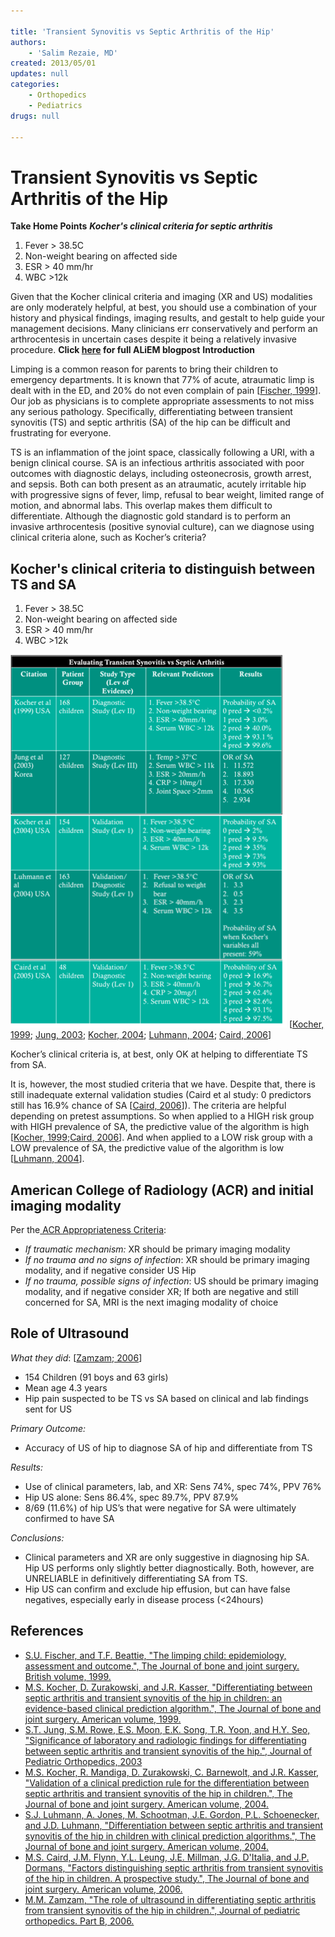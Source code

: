 ```yaml
---

title: 'Transient Synovitis vs Septic Arthritis of the Hip'
authors:
    - 'Salim Rezaie, MD'
created: 2013/05/01
updates: null
categories:
    - Orthopedics
    - Pediatrics
drugs: null

---
```




# Transient Synovitis vs Septic Arthritis of the Hip

**Take Home Points**
***Kocher's clinical criteria for septic arthritis***

1.  Fever &gt; 38.5C
2.  Non-weight bearing on affected side
3.  ESR &gt; 40 mm/hr
4.  WBC &gt;12k

Given that the Kocher clinical criteria and imaging (XR and US) modalities are only moderately helpful, at best, you should use a combination of your history and physical findings, imaging results, and gestalt to help guide your management decisions. Many clinicians err conservatively and perform an arthrocentesis in uncertain cases despite it being a relatively invasive procedure.
**Click [here](http://academiclifeinem.com/transient-synovitis-vs-septic-arthritis-of-the-hip/) for full ALiEM blogpost**
**Introduction**

Limping is a common reason for parents to bring their children to emergency departments. It is known that 77% of acute, atraumatic limp is dealt with in the ED, and 20% do not even complain of pain \[[Fischer, 1999](http://www.ncbi.nlm.nih.gov/pubmed/10615981)\]. Our job as physicians is to complete appropriate assessments to not miss any serious pathology. Specifically, differentiating between transient synovitis (TS) and septic arthritis (SA) of the hip can be difficult and frustrating for everyone.

TS is an inflammation of the joint space, classically following a URI, with a benign clinical course. SA is an infectious arthritis associated with poor outcomes with diagnostic delays, including osteonecrosis, growth arrest, and sepsis. Both can both present as an atraumatic, acutely irritable hip with progressive signs of fever, limp, refusal to bear weight, limited range of motion, and abnormal labs. This overlap makes them difficult to differentiate. Although the diagnostic gold standard is to perform an invasive arthrocentesis (positive synovial culture), can we diagnose using clinical criteria alone, such as Kocher’s criteria?

## Kocher's clinical criteria to distinguish between TS and SA

1.  Fever &gt; 38.5C
2.  Non-weight bearing on affected side
3.  ESR &gt; 40 mm/hr
4.  WBC &gt;12k

![](image-1.png)
\[[Kocher, 1999](http://www.ncbi.nlm.nih.gov/pubmed/10608376); [Jung, 2003](http://www.ncbi.nlm.nih.gov/pubmed/12724602); [Kocher, 2004](http://www.ncbi.nlm.nih.gov/pubmed/15292409); [Luhmann, 2004](http://www.ncbi.nlm.nih.gov/pubmed/15118038); [Caird, 2006](%20http://www.ncbi.nlm.nih.gov/pubmed/16757758)\]

Kocher’s clinical criteria is, at best, only OK at helping to differentiate TS from SA.

It is, however, the most studied criteria that we have. Despite that, there is still inadequate external validation studies (Caird et al study: 0 predictors still has 16.9% chance of SA \[[Caird, 2006](http://www.ncbi.nlm.nih.gov/pubmed/16757758)\]). The criteria are helpful depending on pretest assumptions. So when applied to a HIGH risk group with HIGH prevalence of SA, the predictive value of the algorithm is high \[[Kocher, 1999](http://www.ncbi.nlm.nih.gov/pubmed/10608376);[Caird, 2006](http://www.ncbi.nlm.nih.gov/pubmed/16757758)\]. And when applied to a LOW risk group with a LOW prevalence of SA, the predictive value of the algorithm is low \[[Luhmann, 2004](http://www.ncbi.nlm.nih.gov/pubmed/15118038)\].

## American College of Radiology (ACR) and initial imaging modality

Per the[ ACR Appropriateness Criteria](http://www.guideline.gov/content.aspx?id=37914):
-   *If traumatic mechanism:* XR should be primary imaging modality
-   *If no trauma and no signs of infection*: XR should be primary imaging modality, and if negative consider US Hip
-   *If no trauma, possible signs of infection*: US should be primary imaging modality, and if negative consider XR; If both are negative and still concerned for SA, MRI is the next imaging modality of choice

## Role of Ultrasound 

*What they did*: \[[Zamzam; 2006](http://www.ncbi.nlm.nih.gov/pubmed/17001248)\]
-   154 Children (91 boys and 63 girls)
-   Mean age 4.3 years
-   Hip pain suspected to be TS vs SA based on clinical and lab findings sent for US

*Primary Outcome:*
-   Accuracy of US of hip to diagnose SA of hip and differentiate from TS

*Results:*
-   Use of clinical parameters, lab, and XR: Sens 74%, spec 74%, PPV 76%
-   Hip US alone: Sens 86.4%, spec 89.7%, PPV 87.9%
-   8/69 (11.6%) of hip US’s that were negative for SA were ultimately confirmed to have SA

*Conclusions:*
-   Clinical parameters and XR are only suggestive in diagnosing hip SA. Hip US performs only slightly better diagnostically. Both, however, are UNRELIABLE in definitively differentiating SA from TS.
-   Hip US can confirm and exclude hip effusion, but can have false negatives, especially early in disease process (&lt;24hours)

## References

-   [S.U. Fischer, and T.F. Beattie, "The limping child: epidemiology, assessment and outcome.", The Journal of bone and joint surgery. British volume, 1999.](http://www.ncbi.nlm.nih.gov/pubmed/10615981)
-   [M.S. Kocher, D. Zurakowski, and J.R. Kasser, "Differentiating between septic arthritis and transient synovitis of the hip in children: an evidence-based clinical prediction algorithm.", The Journal of bone and joint surgery. American volume, 1999.](http://www.ncbi.nlm.nih.gov/pubmed/10608376)
-   [S.T. Jung, S.M. Rowe, E.S. Moon, E.K. Song, T.R. Yoon, and H.Y. Seo, "Significance of laboratory and radiologic findings for differentiating between septic arthritis and transient synovitis of the hip.", Journal of Pediatric Orthopedics, 2003](http://www.ncbi.nlm.nih.gov/pubmed/12724602)
-   [M.S. Kocher, R. Mandiga, D. Zurakowski, C. Barnewolt, and J.R. Kasser, "Validation of a clinical prediction rule for the differentiation between septic arthritis and transient synovitis of the hip in children.", The Journal of bone and joint surgery. American volume, 2004.](http://www.ncbi.nlm.nih.gov/pubmed/15292409)
-   [S.J. Luhmann, A. Jones, M. Schootman, J.E. Gordon, P.L. Schoenecker, and J.D. Luhmann, "Differentiation between septic arthritis and transient synovitis of the hip in children with clinical prediction algorithms.", The Journal of bone and joint surgery. American volume, 2004.](http://www.ncbi.nlm.nih.gov/pubmed/15118038)
-   [M.S. Caird, J.M. Flynn, Y.L. Leung, J.E. Millman, J.G. D'Italia, and J.P. Dormans, "Factors distinguishing septic arthritis from transient synovitis of the hip in children. A prospective study.", The Journal of bone and joint surgery. American volume, 2006.](http://www.ncbi.nlm.nih.gov/pubmed/16757758)
-   [M.M. Zamzam, "The role of ultrasound in differentiating septic arthritis from transient synovitis of the hip in children.", Journal of pediatric orthopedics. Part B, 2006.](http://www.ncbi.nlm.nih.gov/pubmed/17001248)
